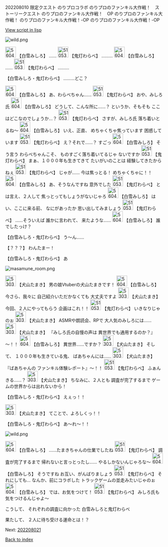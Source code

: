 202208010 限定クエスト のりプロコラボ のりプロのファンキル大作戦！　ストーリークエスト のりプロのファンキル大作戦！　OP のりプロのファンキル大作戦！ のりプロのファンキル大作戦！-OP のりプロのファンキル大作戦！-OP

[View script in lisp](../scripts/202208010.txt)

![wild.png](../images/backgrounds/wild.png)

<img src="../images/units/5604111.png" alt="5604111.png" height="34"/>
【白雪みしろ】
……

<img src="../images/units/5105311.png" alt="5105311.png" height="34"/>
【鬼灯わらべ】
………

<img src="../images/units/5604111.png" alt="5604111.png" height="34"/>
【白雪みしろ】
……

<img src="../images/units/5105311.png" alt="5105311.png" height="34"/>
【鬼灯わらべ】
………

【白雪みしろ・鬼灯わらべ】
………どこ？

<img src="../images/units/5604111.png" alt="5604111.png" height="34"/>
【白雪みしろ】
あ、わらべちゃん……

<img src="../images/units/5105311.png" alt="5105311.png" height="34"/>
【鬼灯わらべ】
おや、みしろ氏

<img src="../images/units/5604111.png" alt="5604111.png" height="34"/>
【白雪みしろ】
どうして、こんな所に……？
というか、そもそも
ここはどこなのでしょうか…？

<img src="../images/units/5105311.png" alt="5105311.png" height="34"/>
【鬼灯わらべ】
さすが、みしろ氏
落ち着いとるね～

<img src="../images/units/5604111.png" alt="5604111.png" height="34"/>
【白雪みしろ】
いえ、正直、
めちゃくちゃ焦っています
困惑しています

<img src="../images/units/5105311.png" alt="5105311.png" height="34"/>
【鬼灯わらべ】
え？それで……？
すごっ

<img src="../images/units/5604111.png" alt="5604111.png" height="34"/>
【白雪みしろ】
そう言う わらべちゃんこそ、
ものすごく落ち着いてるじゃ
ないですか

<img src="../images/units/5105311.png" alt="5105311.png" height="34"/>
【鬼灯わらべ】
まぁ、１０００年も生きてきて
たいがいのことは
経験してきたからねぇ

<img src="../images/units/5105311.png" alt="5105311.png" height="34"/>
【鬼灯わらべ】
じゃが……
今は焦っとる！
めちゃくちゃに！！

<img src="../images/units/5604111.png" alt="5604111.png" height="34"/>
【白雪みしろ】
あ、そうなんですね
意外でした

<img src="../images/units/5105311.png" alt="5105311.png" height="34"/>
【鬼灯わらべ】
とは言え、２人して
焦っとってもしょうがないじゃろ

<img src="../images/units/5604111.png" alt="5604111.png" height="34"/>
【白雪みしろ】
はい、ここに来る前、
なにがあったか
思い出してみましょう

<img src="../images/units/5105311.png" alt="5105311.png" height="34"/>
【鬼灯わらべ】
……そういえば
誰かに言われて、
来たような……

<img src="../images/units/5604111.png" alt="5604111.png" height="34"/>
【白雪みしろ】
誰でしたっけ？

【白雪みしろ・鬼灯わらべ】
う～ん……

【？？？】
わんたまー！

【白雪みしろ・鬼灯わらべ】
あ

![masamune_room.png](../images/backgrounds/masamune_room.png)

<img src="../images/units/5303711.png" alt="5303711.png" height="34"/>
【犬山たまき】
男の娘Vtuberの犬山たまきです！

<img src="../images/units/5604111.png" alt="5604111.png" height="34"/>
【白雪みしろ】
今さら、我々に
自己紹介いただかなくても
大丈夫ですよ

<img src="../images/units/5303711.png" alt="5303711.png" height="34"/>
【犬山たまき】
今回、２人にやってもらう
企画はこれ！！

<img src="../images/units/5105311.png" alt="5105311.png" height="34"/>
【鬼灯わらべ】
いきなりじゃのぉ

<img src="../images/units/5303711.png" alt="5303711.png" height="34"/>
【犬山たまき】
ASMRや朗読会、RPで
大人気のみしろには……

<img src="../images/units/5303711.png" alt="5303711.png" height="34"/>
【犬山たまき】
『みしろ氏の自慢の声は
異世界でも通用するのか？』～！！

<img src="../images/units/5604111.png" alt="5604111.png" height="34"/>
【白雪みしろ】
異世界……ですか？

<img src="../images/units/5303711.png" alt="5303711.png" height="34"/>
【犬山たまき】
そして、
１０００年も生きている鬼、
ばあちゃんには……

<img src="../images/units/5303711.png" alt="5303711.png" height="34"/>
【犬山たまき】
『ばあちゃんの
ファンキル体験レポート』～！！

<img src="../images/units/5105311.png" alt="5105311.png" height="34"/>
【鬼灯わらべ】
ふぁんきる……？

<img src="../images/units/5303711.png" alt="5303711.png" height="34"/>
【犬山たまき】
ちなみに、２人とも
調査が完了するまで
ゲームの世界からは出れないから！

【白雪みしろ・鬼灯わらべ】
えぇっ！！

<img src="../images/units/5303711.png" alt="5303711.png" height="34"/>
【犬山たまき】
てことで、よろしくっ！！

【白雪みしろ・鬼灯わらべ】
あ～れ～！！

![wild.png](../images/backgrounds/wild.png)

<img src="../images/units/5604111.png" alt="5604111.png" height="34"/>
【白雪みしろ】
……たまきちゃんの仕業でしたね

<img src="../images/units/5105311.png" alt="5105311.png" height="34"/>
【鬼灯わらべ】
調査が完了するまで
帰れないと言っとったし……
やるしかないんじゃろな～

<img src="../images/units/5604111.png" alt="5604111.png" height="34"/>
【白雪みしろ】
そうですね
お互い、がんばりましょう

<img src="../images/units/5105311.png" alt="5105311.png" height="34"/>
【鬼灯わらべ】
それにしても…
なんか、前にコラボした
トラックゲームの並走みたいじゃのぉ

<img src="../images/units/5604111.png" alt="5604111.png" height="34"/>
【白雪みしろ】
では、お気をつけて！

<img src="../images/units/5105311.png" alt="5105311.png" height="34"/>
【鬼灯わらべ】
みしろ氏も気をつけるんじゃよ～

こうして、
それぞれの調査に向かった
白雪みしろと鬼灯わらべ

果たして、
２人に待ち受ける運命とは！？


Next: [202208021](202208021.md)

[Back to index](index.md)
